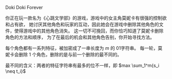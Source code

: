 Doki Doki Forever

你正在玩一款名为《心跳文学部》的游戏，游戏中的女主角莫妮卡有很强的控制欲和占有欲，
她讨厌其他角色和玩家的互动，因此她会在游戏中删除其他角色的文件，使得游戏中的其他角色消失。
这一切不可挽回，而你恰巧知道了莫妮卡删除角色的方法和顺序，
为了在最后的机会和其他角色告别，你开始寻找方法。


每个角色都有一系列特征，被加密成了一串长度为 $m$ 的 01字符串。
每一轮，莫妮卡会删除 $1$ 个角色，删除的是与前一个删除的最不同的。

最不同的含义：两者的特征字符串有最多的位不一样，即 $max \sum_1^m{s_i \neq t_i}$